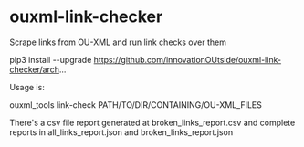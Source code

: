 # ouxml-link-checker
Scrape links from OU-XML and run link checks over them

 

pip3 install --upgrade https://github.com/innovationOUtside/ouxml-link-checker/arch...

 

Usage is:

ouxml_tools link-check PATH/TO/DIR/CONTAINING/OU-XML_FILES

 

There's a csv file report generated at broken_links_report.csv and complete reports in all_links_report.json and broken_links_report.json

 
